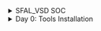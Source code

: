 
<details>
  <Summary> SFAL_VSD SOC</summary>

  This project is to create an SOC from specifications to netlist.
</details>
<details>
  <Summary> Day 0: Tools Installation</summary>

  All the instructions for installation of required tools can be found here:
  **System Check**
    - 6GB RAM, 50 GB HDD
    - Ubuntu 20.04+
    - 4vCPU
  **TOOL CHECK**
  **Yosys**
  - $ sudo apt-get update
  - $ git clone https://github.com/YosysHQ/yosys.git
  - $ cd yosys
  - $ sudo apt install make (If make is not installed please install it) 
  - $ sudo apt-get install build-essential clang bison flex \
        libreadline-dev gawk tcl-dev libffi-dev git \
        graphviz xdot pkg-config python3 libboost-system-dev \
        libboost-python-dev libboost-filesystem-dev zlib1g-dev
  - $ make config-gcc
  - $ make 
  - $ sudo make install   
  **Iverilog** - Steps to install iverilog
  - sudo apt-get update
  - sudo apt-get install iverilog
  **GTKWAVE** - Steps to install gtkwave
  - sudo apt-get update
  - sudo apt install gtkwave
  **ngspice**
  After downloading the tarball from https://sourceforge.net/projects/ngspice/files/ to a local directory, unpack it using:
  - $ tar -zxvf ngspice-37.tar.gz
  - $ cd ngspice-37
  - $ mkdir release
  - $ cd release
  - $ ../configure  --with-x --with-readline=yes --disable-debug
  - $ make
  - $ sudo make install
  **magic**
  - $ sudo apt-get install m4
  - $ sudo apt-get install tcsh
  - $ sudo apt-get install csh
  - $ sudo apt-get install libx11-dev
  - $ sudo apt-get install tcl-dev tk-dev
  - $ sudo apt-get install libcairo2-dev
  - $ sudo apt-get install mesa-common-dev libglu1-mesa-dev
  - $ sudo apt-get install libncurses-dev
  - git clone https://github.com/RTimothyEdwards/magic
  - cd magic
  - ./configure
  - make
  - make install

</details>
